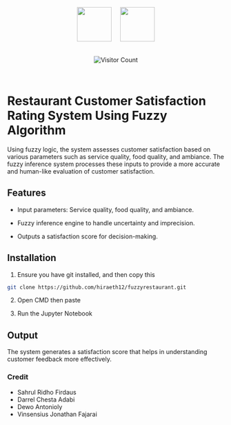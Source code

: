 <div align="center">
  <img src="https://cdn.jsdelivr.net/gh/devicons/devicon@latest/icons/python/python-original.svg" width="80" />
  <img width="12" />
  <img src="https://cdn.jsdelivr.net/gh/devicons/devicon@latest/icons/jupyter/jupyter-original-wordmark.svg" width="80 />
  <img width="12" />   
</div>

<br>

<div align="center">
  
  ![Visitor Count](https://profile-counter.glitch.me/hiraeth12/count.svg)

</div>

<br>

# Restaurant Customer Satisfaction Rating System Using Fuzzy Algorithm
Using fuzzy logic, the system assesses customer satisfaction based on various parameters such as service quality, food quality, and ambiance. The fuzzy inference system processes these inputs to provide a more accurate and human-like evaluation of customer satisfaction.

## Features

- Input parameters: Service quality, food quality, and ambiance.

- Fuzzy inference engine to handle uncertainty and imprecision.

- Outputs a satisfaction score for decision-making.

## Installation

1. Ensure you have git installed, and then copy this
```bash
git clone https://github.com/hiraeth12/fuzzyrestaurant.git
```
2. Open CMD then paste

3. Run the Jupyter Notebook

## Output 

The system generates a satisfaction score that helps in understanding customer feedback more effectively.

### Credit
- Sahrul Ridho Firdaus 
- Darrel Chesta Adabi 
- Dewo Antonioly 
- Vinsensius Jonathan Fajarai 
